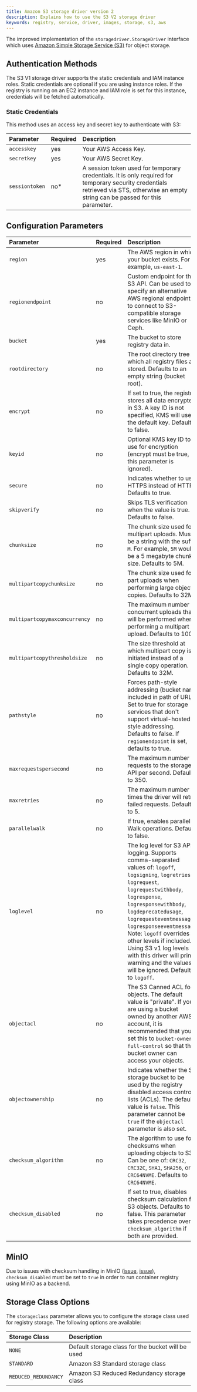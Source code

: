 ```yaml
---
title: Amazon S3 storage driver version 2
description: Explains how to use the S3 V2 storage driver
keywords: registry, service, driver, images, storage, s3, aws
---
```


The improved implementation of the `storagedriver.StorageDriver` interface which uses [Amazon Simple Storage Service (S3)](https://aws.amazon.com/s3/) for object storage.

## Authentication Methods

The S3 V1 storage driver supports the static credentials and IAM instance roles.
Static credentials are optional if you are using instance roles.
If the registry is running on an EC2 instance and IAM role is set for this instance, credentials will be fetched automatically.

### Static Credentials

This method uses an access key and secret key to authenticate with S3:

| Parameter    | Required | Description                                                              |
|:-------------|:---------|:-------------------------------------------------------------------------|
| `accesskey`     | yes     | Your AWS Access Key.                                    |
| `secretkey`      | yes     | Your AWS Secret Key.     |
| `sessiontoken` | no*      | A session token used for temporary credentials. It is only required for temporary security credentials retrieved via STS, otherwise an empty string can be passed for this parameter. |

## Configuration Parameters

| Parameter | Required | Description |
|:----------|:---------|:------------|
| `region` | yes | The AWS region in which your bucket exists. For example, `us-east-1`. |
| `regionendpoint` | no | Custom endpoint for the S3 API. Can be used to specify an alternative AWS regional endpoint or to connect to S3-compatible storage services like MinIO or Ceph. |
| `bucket` | yes | The bucket to store registry data in. |
| `rootdirectory` | no | The root directory tree in which all registry files are stored. Defaults to an empty string (bucket root). |
| `encrypt` | no | If set to true, the registry stores all data encrypted in S3. A key ID is not specified, KMS will use the default key. Defaults to false. |
| `keyid` | no | Optional KMS key ID to use for encryption (encrypt must be true, or this parameter is ignored). |
| `secure` | no | Indicates whether to use HTTPS instead of HTTP. Defaults to true. |
| `skipverify` | no | Skips TLS verification when the value is true. Defaults to false. |
| `chunksize` | no | The chunk size used for multipart uploads. Must be a string with the suffix `M`. For example, `5M` would be a 5 megabyte chunk size. Defaults to 5M. |
| `multipartcopychunksize` | no | The chunk size used for part uploads when performing large object copies. Defaults to 32M. |
| `multipartcopymaxconcurrency` | no | The maximum number of concurrent uploads that will be performed when performing a multipart upload. Defaults to 100. |
| `multipartcopythresholdsize` | no | The size threshold at which multipart copy is initiated instead of a single copy operation. Defaults to 32M. |
| `pathstyle` | no | Forces path-style addressing (bucket name included in path of URL). Set to true for storage services that don't support virtual-hosted style addressing. Defaults to false. If `regionendpoint` is set, defaults to true. |
| `maxrequestspersecond` | no | The maximum number of requests to the storage API per second. Defaults to 350. |
| `maxretries` | no | The maximum number of times the driver will retry failed requests. Defaults to 5. |
| `parallelwalk` | no | If true, enables parallel Walk operations. Defaults to false. |
| `loglevel` | no | The log level for S3 API logging. Supports comma-separated values of: `logoff`, `logsigning`, `logretries`, `logrequest`, `logrequestwithbody`, `logresponse`, `logresponsewithbody`, `logdeprecatedusage`, `logrequesteventmessage`, `logresponseeventmessage`. Note: `logoff` overrides all other levels if included. Using S3 v1 log levels with this driver will print a warning and the values will be ignored. Defaults to `logoff`. |
| `objectacl` | no | The S3 Canned ACL for objects. The default value is "private". If you are using a bucket owned by another AWS account, it is recommended that you set this to `bucket-owner-full-control` so that the bucket owner can access your objects. |
| `objectownership` | no | Indicates whether the S3 storage bucket to be used by the registry disabled access control lists (ACLs). The default value is `false`. This parameter cannot be `true` if the `objectacl` parameter is also set. |
| `checksum_algorithm` | no | The algorithm to use for checksums when uploading objects to S3. Can be one of: `CRC32`, `CRC32C`, `SHA1`, `SHA256`, or `CRC64NVME`. Defaults to `CRC64NVME`. |
| `checksum_disabled` | no | If set to true, disables checksum calculation for S3 objects. Defaults to false. This parameter takes precedence over `checksum_algorithm` if both are provided. |

## MinIO

Due to issues with checksum handling in MinIO ([issue](https://github.com/minio/minio/issues/20649), [issue](https://github.com/minio/minio/issues/17013)), `checksum_disabled` must be set to `true` in order to run container registry using MinIO as a backend.

## Storage Class Options

The `storageclass` parameter allows you to configure the storage class used for registry storage. The following options are available:

| Storage Class | Description |
|:--------------|:------------|
| `NONE` | Default storage class for the bucket will be used |
| `STANDARD` | Amazon S3 Standard storage class |
| `REDUCED_REDUNDANCY` | Amazon S3 Reduced Redundancy storage class |
